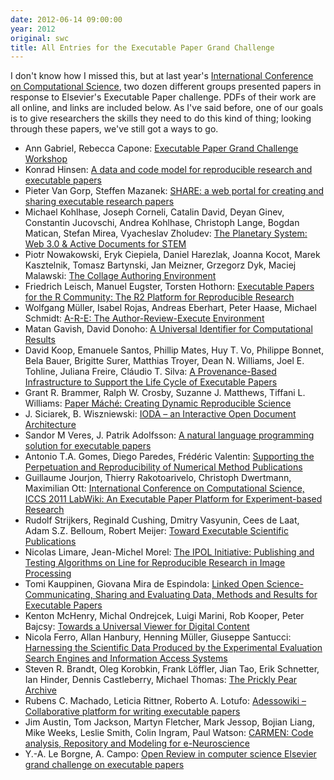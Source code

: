 ```yaml
---
date: 2012-06-14 09:00:00
year: 2012
original: swc
title: All Entries for the Executable Paper Grand Challenge
---
```

<p>I don't know how I missed this, but at last year's <a href="http://www.iccs-meeting.org/iccs2011/">International Conference on Computational Science</a>, two dozen different groups presented papers in response to Elsevier's Executable Paper challenge. PDFs of their work are all online, and links are included below. As I've said before, one of our goals is to give researchers the skills they need to do this kind of thing; looking through these papers, we've still got a ways to go.</p>
<ul>
<li>Ann Gabriel, Rebecca Capone: <a href="http://www.sciencedirect.com/science/article/pii/S1877050911001189">Executable Paper Grand Challenge Workshop</a></li>
<li>Konrad Hinsen: <a href="http://www.sciencedirect.com/science/article/pii/S1877050911001190">A data and code model for reproducible research and executable papers</a></li>
<li>Pieter Van Gorp, Steffen Mazanek: <a href="http://www.sciencedirect.com/science/article/pii/S1877050911001207">SHARE: a web portal for creating and sharing executable research papers</a></li>
<li>Michael Kohlhase, Joseph Corneli, Catalin David, Deyan Ginev, Constantin Jucovschi, Andrea Kohlhase, Christoph Lange, Bogdan Matican, Stefan Mirea, Vyacheslav Zholudev: <a href="http://www.sciencedirect.com/science/article/pii/S1877050911001219">The Planetary System: Web 3.0 &amp; Active Documents for STEM</a></li>
<li>Piotr Nowakowski, Eryk Ciepiela, Daniel Harezlak, Joanna Kocot, Marek Kasztelnik, Tomasz Bartynski, Jan Meizner, Grzegorz Dyk, Maciej Malawski: <a href="http://www.sciencedirect.com/science/article/pii/S1877050911001220">The Collage Authoring Environment</a></li>
<li>Friedrich Leisch, Manuel Eugster, Torsten Hothorn: <a href="http://www.sciencedirect.com/science/article/pii/S1877050911001232">Executable Papers for the R Community: The R2 Platform for Reproducible Research</a></li>
<li>Wolfgang M&uuml;ller, Isabel Rojas, Andreas Eberhart, Peter Haase, Michael Schmidt: <a href="http://www.sciencedirect.com/science/article/pii/S1877050911001244">A-R-E: The Author-Review-Execute Environment</a></li>
<li>Matan Gavish, David Donoho: <a href="http://www.sciencedirect.com/science/article/pii/S1877050911001256">A Universal Identifier for Computational Results</a></li>
<li>David Koop, Emanuele Santos, Phillip Mates, Huy T. Vo, Philippe Bonnet, Bela Bauer, Brigitte Surer, Matthias Troyer, Dean N. Williams, Joel E. Tohline, Juliana Freire, Cl&aacute;udio T. Silva: <a href="http://www.sciencedirect.com/science/article/pii/S1877050911001268">A Provenance-Based Infrastructure to Support the Life Cycle of Executable Papers</a></li>
<li>Grant R. Brammer, Ralph W. Crosby, Suzanne J. Matthews, Tiffani L. Williams: <a href="http://www.sciencedirect.com/science/article/pii/S187705091100127X">Paper M&aacute;ché: Creating Dynamic Reproducible Science</a></li>
<li>J. Siciarek, B. Wiszniewski: <a href="http://www.sciencedirect.com/science/article/pii/S1877050911001281">IODA – an Interactive Open Document Architecture</a></li>
<li>Sandor M Veres, J. Patrik Adolfsson: <a href="http://www.sciencedirect.com/science/article/pii/S1877050911001293">A natural language programming solution for executable papers</a></li>
<li>Antonio T.A. Gomes, Diego Paredes, Frédéric Valentin: <a href="http://www.sciencedirect.com/science/article/pii/S187705091100130X">Supporting the Perpetuation and Reproducibility of Numerical Method Publications</a></li>
<li>Guillaume Jourjon, Thierry Rakotoarivelo, Christoph Dwertmann, Maximilian Ott: <a href="http://www.sciencedirect.com/science/article/pii/S1877050911001311">International Conference on Computational Science, ICCS 2011 LabWiki: An Executable Paper Platform for Experiment-based Research</a></li>
<li>Rudolf Strijkers, Reginald Cushing, Dmitry Vasyunin, Cees de Laat, Adam S.Z. Belloum, Robert Meijer: <a href="http://www.sciencedirect.com/science/article/pii/S1877050911001323">Toward Executable Scientific Publications</a></li>
<li>Nicolas Limare, Jean-Michel Morel: <a href="http://www.sciencedirect.com/science/article/pii/S1877050911001335">The IPOL Initiative: Publishing and Testing Algorithms on Line for Reproducible Research in Image Processing</a></li>
<li>Tomi Kauppinen, Giovana Mira de Espindola: <a href="http://www.sciencedirect.com/science/article/pii/S1877050911001347">Linked Open Science-Communicating, Sharing and Evaluating Data, Methods and Results for Executable Papers</a></li>
<li>Kenton McHenry, Michal Ondrejcek, Luigi Marini, Rob Kooper, Peter Bajcsy: <a href="http://www.sciencedirect.com/science/article/pii/S1877050911001359">Towards a Universal Viewer for Digital Content</a></li>
<li>Nicola Ferro, Allan Hanbury, Henning M&uuml;ller, Giuseppe Santucci: <a href="http://www.sciencedirect.com/science/article/pii/S1877050911001360">Harnessing the Scientific Data Produced by the Experimental Evaluation Search Engines and Information Access Systems</a></li>
<li>Steven R. Brandt, Oleg Korobkin, Frank L&ouml;ffler, Jian Tao, Erik Schnetter, Ian Hinder, Dennis Castleberry, Michael Thomas: <a href="http://www.sciencedirect.com/science/article/pii/S1877050911001372">The Prickly Pear Archive</a></li>
<li>Rubens C. Machado, Leticia Rittner, Roberto A. Lotufo: <a href="http://www.sciencedirect.com/science/article/pii/S1877050911001384">Adessowiki – Collaborative platform for writing executable papers</a></li>
<li>Jim Austin, Tom Jackson, Martyn Fletcher, Mark Jessop, Bojian Liang, Mike Weeks, Leslie Smith, Colin Ingram, Paul Watson: <a href="http://www.sciencedirect.com/science/article/pii/S1877050911001396">CARMEN: Code analysis, Repository and Modeling for e-Neuroscience</a></li>
<li>Y.-A. Le Borgne, A. Campo: <a href="http://www.sciencedirect.com/science/article/pii/S1877050911001402">Open Review in computer science Elsevier grand challenge on executable papers</a></li>
</ul>
